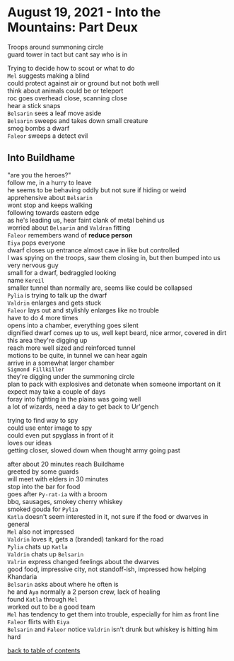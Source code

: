 # August 19, 2021 - Into the Mountains: Part Deux

Troops around summoning circle  
guard tower in tact but cant say who is in  

Trying to decide how to scout or what to do  
`Mel` suggests making a blind  
could protect against air or ground but not both well  
think about animals could be or teleport  
roc goes overhead close, scanning close  
hear a stick snaps  
`Belsarin` sees a leaf move aside  
`Belsarin` sweeps and takes down small creature  
smog bombs a dwarf  
`Faleor` sweeps a detect evil  

## Into Buildhame

"are you the heroes?"  
follow me, in a hurry to leave  
he seems to be behaving oddly but not sure if hiding or weird  
apprehensive about `Belsarin`  
wont stop and keeps walking  
following towards eastern edge  
as he's leading us, hear faint clank of metal behind us  
worried about `Belsarin` and `Valdran` fitting  
`Faleor` remembers wand of **reduce person**  
`Eiya` pops everyone  
dwarf closes up entrance almost cave in like but controlled  
I was spying on the troops, saw them closing in, but then bumped into us  
very nervous guy  
small for a dwarf, bedraggled looking  
name `Kereil`  
smaller tunnel than normally are, seems like could be collapsed  
`Pylia` is trying to talk up the dwarf  
`Valdrin` enlarges and gets stuck  
`Faleor` lays out and stylishly enlarges like no trouble  
have to do 4 more times  
opens into a chamber, everything goes silent  
dignified dwarf comes up to us, well kept beard, nice armor, covered in dirt  
this area they're digging up  
reach more well sized and reinforced tunnel  
motions to be quite, in tunnel we can hear again  
arrive in a somewhat larger chamber  
`Sigmond Fillkiller`  
they're digging under the summoning circle  
plan to pack with explosives and detonate when someone important on it  
expect may take a couple of days  
foray into fighting in the plains was going well  
a lot of wizards, need a day to get back to Ur'gench  

trying to find way to spy  
could use enter image to spy  
could even put spyglass in front of it  
loves our ideas  
getting closer, slowed down when thought army going past  

after about 20 minutes reach Buildhame  
greeted by some guards  
will meet with elders in 30 minutes  
stop into the bar for food  
goes after `Py-rat-ia` with a broom  
bbq, sausages, smokey cherry whiskey  
smoked gouda for `Pylia`  
`Katla` doesn't seem interested in it, not sure if the food or dwarves in general  
`Mel` also not impressed  
`Valdrin` loves it, gets a (branded) tankard for the road  
`Pylia` chats up `Katla`  
`Valdrin` chats up `Belsarin`  
`Valrin` express changed feelings about the dwarves  
good food, impressive city, not standoff-ish, impressed how helping Khandaria  
`Belsarin` asks about where he often is  
he and `Aya` normally a 2 person crew, lack of healing  
found `Katla` through `Mel`  
worked out to be a good team  
`Mel` has tendency to get them into trouble, especially for him as front line  
`Faleor` flirts with `Eiya`  
`Belsarin` and `Faleor` notice `Valdrin` isn't drunk but whiskey is hitting him hard  

[back to table of contents](/sessions/README.md)
